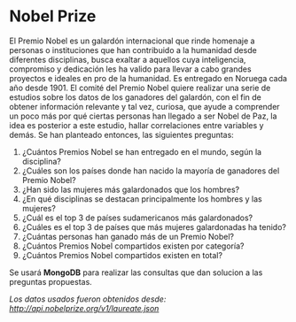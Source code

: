 # Nobel Prize

El Premio Nobel es un galardón internacional que rinde homenaje a personas o instituciones que han contribuido a la humanidad desde diferentes disciplinas, busca exaltar a aquellos cuya inteligencia, compromiso y dedicación les ha valido para llevar a cabo grandes proyectos e ideales en pro de la humanidad. Es entregado en Noruega cada año desde 1901.
El comité del Premio Nobel quiere realizar una serie de estudios sobre los datos de los ganadores del galardón, con el fin de obtener información relevante y tal vez, curiosa, que ayude a comprender un poco más por qué ciertas personas han llegado a ser Nobel de Paz, la idea es posterior a este estudio, hallar correlaciones entre variables y demás. Se han planteado entonces, las siguientes preguntas:

1. ¿Cuántos Premios Nobel se han entregado en el mundo, según la disciplina?
2. ¿Cuáles son los países donde han nacido la mayoría de ganadores del Premio Nobel?
3. ¿Han sido las mujeres más galardonados que los hombres?
4. ¿En qué disciplinas se destacan principalmente los hombres y las mujeres?
5. ¿Cuál es el top 3 de países sudamericanos más galardonados?
6. ¿Cuáles es el top 3 de países que más mujeres galardonadas ha tenido?
7. ¿Cuántas personas han ganado más de un Premio Nobel?
8. ¿Cuántos Premios Nobel compartidos existen por categoría?
9. ¿Cuántos Premios Nobel compartidos existen en total?

Se usará **MongoDB** para realizar las consultas que dan solucion a las preguntas propuestas.

_Los datos usados fueron obtenidos desde: http://api.nobelprize.org/v1/laureate.json_
